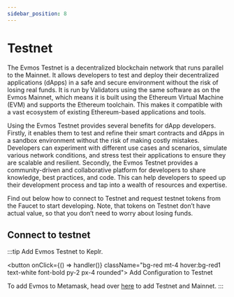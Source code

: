 ```yaml
---
sidebar_position: 8
---
```


# Testnet


The Evmos Testnet is a decentralized blockchain network
that runs parallel to the Mainnet.
It allows developers to test and deploy their decentralized applications (dApps)
in a safe and secure environment without the risk of losing real funds.
It is run by Validators using the same software as on the Evmos Mainnet,
which means it is built using the Ethereum Virtual Machine (EVM)
and supports the Ethereum toolchain.
This makes it compatible with a vast ecosystem
of existing Ethereum-based applications and tools.

Using the Evmos Testnet provides several benefits for dApp developers.
Firstly, it enables them to test and refine their smart contracts
and dApps in a sandbox environment without the risk of making costly mistakes.
Developers can experiment with different use cases and scenarios,
simulate various network conditions,
and stress test their applications to ensure they are scalable and resilient.
Secondly, the Evmos Testnet provides a community-driven
and collaborative platform for developers to share knowledge, best practices, and code.
This can help developers to speed up their development process
and tap into a wealth of resources and expertise.

Find out below how to connect to Testnet
and request testnet tokens from the Faucet to start developing.
Note, that tokens on Testnet don’t have actual value,
so that you don’t need to worry about losing funds.

## Connect to testnet

:::tip
Add Evmos Testnet to Keplr.

<button onClick={() => handler()} className="bg-red mt-4 hover:bg-red1 text-white font-bold py-2 px-4 rounded">
Add Configuration to Testnet
</button>

To add Evmos to Metamask, head over [here](https://chainlist.org/?testnets=true&search=evmos) to add Testnet and Mainnet.
:::
